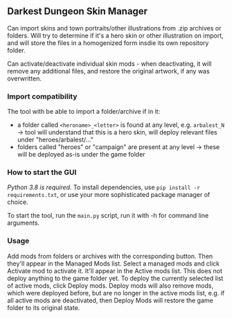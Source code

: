 ## Darkest Dungeon Skin Manager

Can import skins and town portraits/other illustrations from .zip archives or folders. Will try to determine if it's a 
hero skin or other illustration on import, and will store the files in a homogenized form insdie its own repository folder.

Can activate/deactivate individual skin mods - when deactivating, it will remove any additional files, and restore the original artwork, if any was overwritten.

### Import compatibility
The tool with be able to import a folder/archive if in it:
* a folder called `<heroname>_<letter>` is found at any level, e.g. `arbalest_N` -> tool will understand that this is a hero skin, will deploy relevant files under "heroes/arbalest/..."
* folders called "heroes" or "campaign" are present at any level -> these will be deployed as-is under the game folder

### How to start the GUI
*Python 3.8 is required.* To install dependencies, use `pip install -r requirements.txt`, or use your more sophisticated package manager of choice.

To start the tool, run the `main.py` script, run it with -h for command line arguments.

### Usage
Add mods from folders or archives with the corresponding button. Then they'll appear in the Managed Mods list.
Select a managed mods and click Activate mod to activate it. It'll appear in the Active mods list. This does not deploy
anything to the game folder yet.
To deploy the currently selected list of active mods, click Deploy mods. Deploy mods will also remove mods, which were
deployed before, but are no longer in the active mods list, e.g. if all active mods are deactivated, then Deploy Mods
will restore the game folder to its original state.
